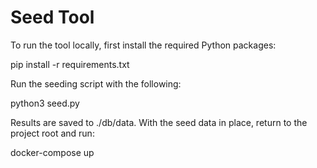 # Seed Tool

To run the tool locally, first install the required Python packages:

pip install -r requirements.txt

Run the seeding script with the following:

python3 seed.py

Results are saved to ./db/data.
With the seed data in place, return to the project root and run:

docker-compose up